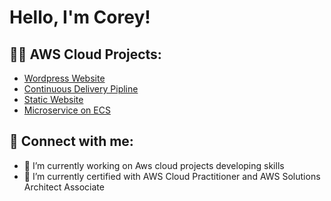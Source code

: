 <h1> Hello, I'm Corey! </h1>


<h2> 👨‍💻 AWS Cloud Projects: </h2>


  - [Wordpress Website](https://github.com/Battlecode93/Wordpress-website-on-AWS)
  - [Continuous Delivery Pipline](https://github.com/Battlecode93/Continuous-Delivery-Pipeline-Project)
  - [Static Website](https://github.com/Battlecode93/Static-website-project)
  - [Microservice on ECS](https://github.com/Battlecode93/Microservice-ECS-project)






<h2> 🤳 Connect with me:</h2>










- 🔭 I’m currently working on Aws cloud projects developing skills
- 🌱 I’m currently certified with AWS Cloud Practitioner and AWS Solutions Architect Associate
